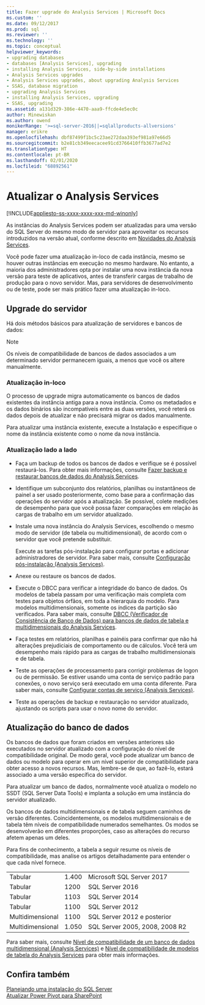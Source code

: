 ```yaml
---
title: Fazer upgrade do Analysis Services | Microsoft Docs
ms.custom: ''
ms.date: 09/12/2017
ms.prod: sql
ms.reviewer: ''
ms.technology: ''
ms.topic: conceptual
helpviewer_keywords:
- upgrading databases
- databases [Analysis Services], upgrading
- installing Analysis Services, side-by-side installations
- Analysis Services upgrades
- Analysis Services upgrades, about upgrading Analysis Services
- SSAS, database migration
- upgrading Analysis Services
- installing Analysis Services, upgrading
- SSAS, upgrading
ms.assetid: a131d329-386e-4470-aaa9-ffcde4e5ec0c
author: Minewiskan
ms.author: owend
monikerRange: '>=sql-server-2016||=sqlallproducts-allversions'
manager: erikre
ms.openlocfilehash: dbf87499f1bc5c23ae272daa393ef981a97e66d5
ms.sourcegitcommit: b2e81cb349eecacee91cd3766410ffb3677ad7e2
ms.translationtype: HT
ms.contentlocale: pt-BR
ms.lasthandoff: 02/01/2020
ms.locfileid: "68892561"
---
```

# <a name="upgrade-analysis-services"></a>Atualizar o Analysis Services

[!INCLUDE[appliesto-ss-xxxx-xxxx-xxx-md-winonly](../../includes/appliesto-ss-xxxx-xxxx-xxx-md-winonly.md)]
  
  As instâncias do Analysis Services podem ser atualizadas para uma versão do SQL Server do mesmo modo de servidor para aproveitar os recursos introduzidos na versão atual, conforme descrito em [Novidades do Analysis Services](https://docs.microsoft.com/analysis-services/what-s-new-in-analysis-services).  
  
 Você pode fazer uma atualização in-loco de cada instância, mesmo se houver outras instâncias em execução no mesmo hardware. No entanto, a maioria dos administradores opta por instalar uma nova instância da nova versão para teste de aplicativos, antes de transferir cargas de trabalho de produção para o novo servidor. Mas, para servidores de desenvolvimento ou de teste, pode ser mais prático fazer uma atualização in-loco.  
  
## <a name="server-upgrade"></a>Upgrade do servidor  
 Há dois métodos básicos para atualização de servidores e bancos de dados:  
  
> [!NOTE]
> Os níveis de compatibilidade de bancos de dados associados a um determinado servidor permanecem iguais, a menos que você os altere manualmente.
   
  
### <a name="in-place-upgrade"></a>Atualização in-loco  
 O processo de upgrade migra automaticamente os bancos de dados existentes da instância antiga para a nova instância. Como os metadados e os dados binários são incompatíveis entre as duas versões, você reterá os dados depois de atualizar e não precisará migrar os dados manualmente.  
  
 Para atualizar uma instância existente, execute a Instalação e especifique o nome da instância existente como o nome da nova instância.  
  
### <a name="side-by-side-upgrade"></a>Atualização lado a lado  
  
-   Faça um backup de todos os bancos de dados e verifique se é possível restaurá-los. Para obter mais informações, consulte [Fazer backup e restaurar bancos de dados do Analysis Services](https://docs.microsoft.com/analysis-services/multidimensional-models/backup-and-restore-of-analysis-services-databases).  
  
-   Identifique um subconjunto dos relatórios, planilhas ou instantâneos de painel a ser usado posteriormente, como base para a confirmação das operações do servidor após a atualização. Se possível, colete medições de desempenho para que você possa fazer comparações em relação às cargas de trabalho em um servidor atualizado.  
  
-   Instale uma nova instância do Analysis Services, escolhendo o mesmo modo de servidor (de tabela ou multidimensional), de acordo com o servidor que você pretende substituir. 
  
     Execute as tarefas pós-instalação para configurar portas e adicionar administradores de servidor. Para saber mais, consulte [Configuração pós-instalação &#40;Analysis Services&#41;](https://docs.microsoft.com/analysis-services/instances/post-install-configuration-analysis-services).  
  
-   Anexe ou restaure os bancos de dados.  
  
-   Execute o DBCC para verificar a integridade do banco de dados. Os modelos de tabela passam por uma verificação mais completa com testes para objetos órfãos, em toda a hierarquia do modelo. Para modelos multidimensionais, somente os índices da partição são verificados. Para saber mais, consulte [DBCC &#40;Verificador de Consistência de Banco de Dados&#41; para bancos de dados de tabela e multidimensionais do Analysis Services](https://docs.microsoft.com/analysis-services/instances/database-consistency-checker-dbcc-for-analysis-services).  
  
-   Faça testes em relatórios, planilhas e painéis para confirmar que não há alterações prejudiciais de comportamento ou de cálculos. Você terá um desempenho mais rápido para as cargas de trabalho multidimensionais e de tabela.  
  
-   Teste as operações de processamento para corrigir problemas de logon ou de permissão. Se estiver usando uma conta de serviço padrão para conexões, o novo serviço será executado em uma conta diferente. Para saber mais, consulte [Configurar contas de serviço &#40;Analysis Services&#41;](https://docs.microsoft.com/analysis-services/instances/configure-service-accounts-analysis-services).  
  
-   Teste as operações de backup e restauração no servidor atualizado, ajustando os scripts para usar o novo nome do servidor.  
  
## <a name="database-upgrade"></a>Atualização do banco de dados  
 Os bancos de dados que foram criados em versões anteriores são executados no servidor atualizado com a configuração do nível de compatibilidade original. De modo geral, você pode atualizar um banco de dados ou modelo para operar em um nível superior de compatibilidade para obter acesso a novos recursos. Mas, lembre-se de que, ao fazê-lo, estará associado a uma versão específica do servidor.  
  
 Para atualizar um banco de dados, normalmente você atualiza o modelo no SSDT (SQL Server Data Tools) e implanta a solução em uma instância do servidor atualizado.
  
 Os bancos de dados multidimensionais e de tabela seguem caminhos de versão diferentes. Coincidentemente, os modelos multidimensionais e de tabela têm níveis de compatibilidade numerados semelhantes.  Os modos se desenvolverão em diferentes proporções, caso as alterações do recurso afetem apenas um deles.  
  
 Para fins de conhecimento, a tabela a seguir resume os níveis de compatibilidade, mas analise os artigos detalhadamente para entender o que cada nível fornece.  
  
||||  
|-|-|-|  
|Tabular|1\.400|Microsoft SQL Server 2017|
|Tabular|1200|SQL Server 2016|  
|Tabular|1103|SQL Server 2014|  
|Tabular|1100|SQL Server 2012|  
|Multidimensional|1100|SQL Server 2012 e posterior|  
|Multidimensional|1\.050|SQL Server 2005, 2008, 2008 R2|  
  
 Para saber mais, consulte [Nível de compatibilidade de um banco de dados multidimensional &#40;Analysis Services&#41;](https://docs.microsoft.com/analysis-services/multidimensional-models/compatibility-level-of-a-multidimensional-database-analysis-services) e [Nível de compatibilidade de modelos de tabela do Analysis Services](https://docs.microsoft.com/analysis-services/tabular-models/compatibility-level-for-tabular-models-in-analysis-services) para obter mais informações.  
  
## <a name="see-also"></a>Confira também  
 [Planejando uma instalação do SQL Server](../../sql-server/install/planning-a-sql-server-installation.md)   
 [Atualizar Power Pivot para SharePoint](../../database-engine/install-windows/upgrade-power-pivot-for-sharepoint.md)   
  
  

